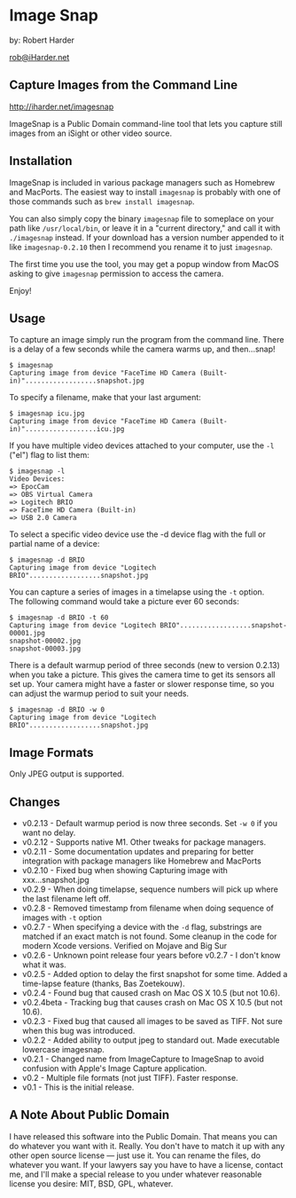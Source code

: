 # Image Snap

by: Robert Harder

rob@iHarder.net

## Capture Images from the Command Line

http://iharder.net/imagesnap

ImageSnap is a Public Domain command-line tool that lets you capture still
images from an iSight or other video source.

## Installation

ImageSnap is included in various package managers such as Homebrew and MacPorts.
The easiest way to install `imagesnap` is probably with one of those commands
such as `brew install imagesnap`. 

You can also simply copy the binary `imagesnap` file to someplace on 
your path like `/usr/local/bin`, or leave it in a "current directory," and 
call it with `./imagesnap` instead.  If your download has a version number
appended to it like `imagesnap-0.2.10` then I recommend you rename it
to just `imagesnap`.

The first time you use the tool, you may get a popup window from MacOS 
asking to give `imagesnap` permission to access the camera.

Enjoy!

## Usage
To capture an image simply run the program from the command line.
There is a delay of a few seconds while the camera warms up, and then...snap!

```
$ imagesnap
Capturing image from device "FaceTime HD Camera (Built-in)"..................snapshot.jpg
````

To specify a filename, make that your last argument:

```
$ imagesnap icu.jpg
Capturing image from device "FaceTime HD Camera (Built-in)"..................icu.jpg
```

If you have multiple video devices attached to your computer, use the `-l`
("el") flag to list them:

```
$ imagesnap -l
Video Devices:
=> EpocCam
=> OBS Virtual Camera
=> Logitech BRIO
=> FaceTime HD Camera (Built-in)
=> USB 2.0 Camera
```

To select a specific video device use the -d device flag with the full
or partial name of a device:

```
$ imagesnap -d BRIO
Capturing image from device "Logitech BRIO"..................snapshot.jpg
```

You can capture a series of images in a timelapse using the `-t` option.  
The following command would take a picture ever 60 seconds:

```
$ imagesnap -d BRIO -t 60
Capturing image from device "Logitech BRIO"..................snapshot-00001.jpg
snapshot-00002.jpg
snapshot-00003.jpg
```

There is a default warmup period of three seconds (new to version 0.2.13) when you take a picture.
This gives the camera time to get its sensors all set up.  Your camera might have a faster or slower
response time, so you can adjust the warmup period to suit your needs.

```
$ imagesnap -d BRIO -w 0
Capturing image from device "Logitech BRIO"..................snapshot.jpg
```


## Image Formats

Only JPEG output is supported. 

## Changes

* v0.2.13 - Default warmup period is now three seconds.  Set ```-w 0``` if you want no delay.
* v0.2.12 - Supports native M1.  Other tweaks for package managers.
* v0.2.11 - Some documentation updates and preparing for better integration with package managers like Homebrew and MacPorts
* v0.2.10 - Fixed bug when showing Capturing image with xxx...snapshot.jpg
* v0.2.9 - When doing timelapse, sequence numbers will pick up where the last filename left off.
* v0.2.8 - Removed timestamp from filename when doing sequence of images with `-t` option
* v0.2.7 - When specifying a device with the `-d` flag, substrings are matched if an exact match is not found.  Some cleanup in the code for modern Xcode versions.  Verified on Mojave and Big Sur
* v0.2.6 - Unknown point release four years before v0.2.7 - I don't know what it was. 
* v0.2.5 - Added option to delay the first snapshot for some time. Added a time-lapse feature (thanks, Bas Zoetekouw).
* v0.2.4 - Found bug that caused crash on Mac OS X 10.5 (but not 10.6).
* v0.2.4beta - Tracking bug that causes crash on Mac OS X 10.5 (but not 10.6).
* v0.2.3 - Fixed bug that caused all images to be saved as TIFF. Not sure when this bug was introduced.
* v0.2.2 - Added ability to output jpeg to standard out. Made executable lowercase imagesnap.
* v0.2.1 - Changed name from ImageCapture to ImageSnap to avoid confusion with Apple's Image Capture application.
* v0.2 - Multiple file formats (not just TIFF). Faster response.
* v0.1 - This is the initial release.

## A Note About Public Domain

I have released this software into the Public Domain. That means you can do
whatever you want with it. Really. You don't have to match it up with any other
open source license — just use it. You can rename the files, do whatever you
want. If your lawyers say you have to have a license, contact me, and I'll make
a special release to you under whatever reasonable license you desire: MIT, BSD,
GPL, whatever.
